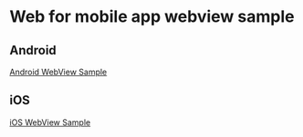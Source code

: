 # Web for mobile app webview sample

## Android

[Android WebView Sample](https://github.com/cozyfex/android-webview-sample)

## iOS

[iOS WebView Sample](https://github.com/cozyfex/ios-webview-sample)
